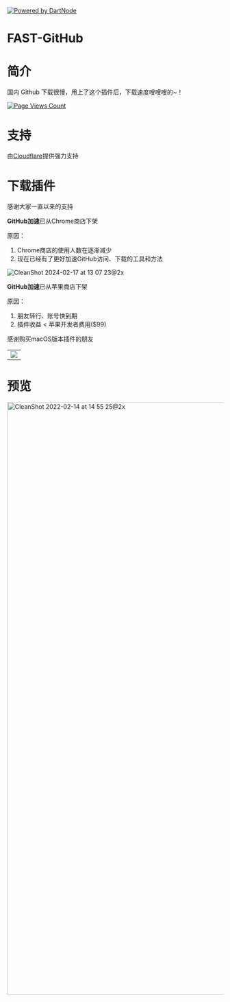 [![Powered by DartNode](https://dartnode.com/branding/DN-Open-Source-sm.png)](https://dartnode.com "Powered by DartNode - Free VPS for Open Source")

# FAST-GitHub

# 简介

国内 Github 下载很慢，用上了这个插件后，下载速度嗖嗖嗖的~！ 

[![Page Views Count](https://badges.toozhao.com/badges/01EH1R0YMQANV1ACQXTEBK7JCN/green.svg)](https://badges.toozhao.com/badges/01EH1R0YMQANV1ACQXTEBK7JCN/green.svg "Get your own page views count badge on badges.toozhao.com")

# 支持
由<a href="https://www.cloudflare.com/">Cloudflare</a>提供强力支持


# 下载插件

感谢大家一直以来的支持

**GitHub加速**已从Chrome商店下架

原因：

1. Chrome商店的使用人数在逐渐减少
2. 现在已经有了更好加速GitHub访问、下载的工具和方法

![CleanShot 2024-02-17 at 13 07 23@2x](https://github.com/fhefh2015/Fast-GitHub/assets/14891797/a8100c4a-6796-4f56-b609-5fca668d1145)


**GitHub加速**已从苹果商店下架

原因：

1. 朋友转行、账号快到期
2. 插件收益 < 苹果开发者费用($99)

感谢购买macOS版本插件的朋友


<table>
  <tbody>
    <tr>
      <td>
        <a href="https://microsoftedge.microsoft.com/addons/detail/github%E5%8A%A0%E9%80%9F/alhnbdjjbokpmilgemopoomnldpejihb" target="_blank">
          <img src="https://i.loli.net/2021/04/23/EnS3eDi4I86Yv2N.png" />
        </a>
      </td>
    </tr>
  </tbody>
</table>

# 预览

<img width="1383" alt="CleanShot 2022-02-14 at 14 55 25@2x" src="https://user-images.githubusercontent.com/14891797/153814732-d43dbf95-38a3-4145-ac84-a628bc543509.png">

